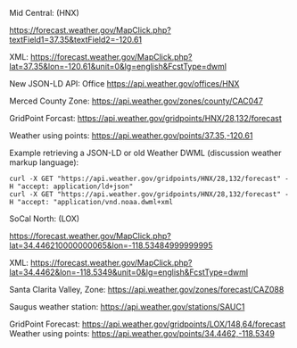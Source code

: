 
Mid Central: (HNX)

https://forecast.weather.gov/MapClick.php?textField1=37.35&textField2=-120.61

XML: https://forecast.weather.gov/MapClick.php?lat=37.35&lon=-120.61&unit=0&lg=english&FcstType=dwml

New JSON-LD API: Office https://api.weather.gov/offices/HNX

Merced County Zone: https://api.weather.gov/zones/county/CAC047

GridPoint Forcast: https://api.weather.gov/gridpoints/HNX/28,132/forecast

Weather using points: https://api.weather.gov/points/37.35,-120.61

Example retrieving a JSON-LD or old Weather DWML (discussion weather markup language):

~~~shell
curl -X GET "https://api.weather.gov/gridpoints/HNX/28,132/forecast" -H "accept: application/ld+json"
curl -X GET "https://api.weather.gov/gridpoints/HNX/28,132/forecast" -H "accept: "application/vnd.noaa.dwml+xml
~~~

SoCal North: (LOX)

https://forecast.weather.gov/MapClick.php?lat=34.446210000000065&lon=-118.53484999999995

XML: https://forecast.weather.gov/MapClick.php?lat=34.4462&lon=-118.5349&unit=0&lg=english&FcstType=dwml

Santa Clarita Valley, Zone: https://api.weather.gov/zones/forecast/CAZ088

Saugus weather station: https://api.weather.gov/stations/SAUC1

GridPoint Forecast: https://api.weather.gov/gridpoints/LOX/148,64/forecast
Weather using points: https://api.weather.gov/points/34.4462,-118.5349


